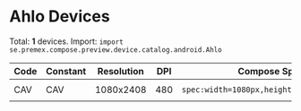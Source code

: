 # Ahlo Devices

Total: **1** devices. Import: `import se.premex.compose.preview.device.catalog.android.Ahlo`

| Code | Constant | Resolution | DPI | Compose Spec | Preview Usage |
|------|----------|------------|-----|-------------|---------------|
| CAV | CAV | 1080x2408 | 480 | `spec:width=1080px,height=2408px,dpi=480` | `@Preview(device = Ahlo.CAV)` |

<!-- Generated automatically. Do not edit manually. -->
